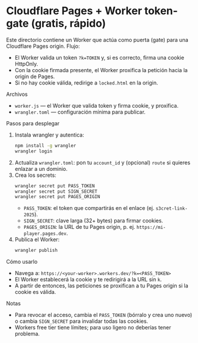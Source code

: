 Cloudflare Pages + Worker token-gate (gratis, rápido)
===============================================

Este directorio contiene un Worker que actúa como puerta (gate) para una Cloudflare Pages origin. Flujo:

- El Worker valida un token `?k=TOKEN` y, si es correcto, firma una cookie HttpOnly.
- Con la cookie firmada presente, el Worker proxifica la petición hacia la origin de Pages.
- Si no hay cookie válida, redirige a `locked.html` en la origin.

Archivos
- `worker.js` — el Worker que valida token y firma cookie, y proxifica.
- `wrangler.toml` — configuración mínima para publicar.

Pasos para desplegar
1. Instala wrangler y autentica:
   ```bash
   npm install -g wrangler
   wrangler login
   ```
2. Actualiza `wrangler.toml`: pon tu `account_id` y (opcional) `route` si quieres enlazar a un dominio.
3. Crea los secrets:
   ```bash
   wrangler secret put PASS_TOKEN
   wrangler secret put SIGN_SECRET
   wrangler secret put PAGES_ORIGIN
   ```
   - `PASS_TOKEN`: el token que compartirás en el enlace (ej. `s3cret-link-2025`).
   - `SIGN_SECRET`: clave larga (32+ bytes) para firmar cookies.
   - `PAGES_ORIGIN`: la URL de tu Pages origin, p. ej. `https://mi-player.pages.dev`.
4. Publica el Worker:
   ```bash
   wrangler publish
   ```

Cómo usarlo
- Navega a: `https://<your-worker>.workers.dev/?k=<PASS_TOKEN>`
- El Worker establecerá la cookie y te redirigirá a la URL sin `k`.
- A partir de entonces, las peticiones se proxifican a tu Pages origin si la cookie es válida.

Notas
- Para revocar el acceso, cambia el `PASS_TOKEN` (bórralo y crea uno nuevo) o cambia `SIGN_SECRET` para invalidar todas las cookies.
- Workers free tier tiene límites; para uso ligero no deberías tener problema.
